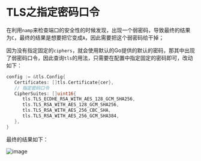 
# TLS之指定密码口令

在利用`namp`来检查端口的安全性的时候发现，出现一个弱密码，导致最终的结果为`C`，最终的结果是想要把它变成`A`，因此需要把这个弱密码给干掉；



因为没有指定固定的`ciphers`，就会使用默认的Go提供的默认的密码，那其中出现了弱密码口令，因此查询`tls`的用法，只需要在配置中指定固定的密码即可，改动如下：



```go
config := &tls.Config{
   Certificates: []tls.Certificate{cer},
   // 指定密码口令
   CipherSuites: []uint16{
      tls.TLS_ECDHE_RSA_WITH_AES_128_GCM_SHA256,
      tls.TLS_RSA_WITH_AES_128_GCM_SHA256,
      tls.TLS_RSA_WITH_AES_256_CBC_SHA,
      tls.TLS_RSA_WITH_AES_256_GCM_SHA384,
   },
}
```



最终的结果如下：



![image](//wx2.sinaimg.cn/mw690/007FyU7Tly1g2ymxnkuuzj30qo0w8ds6.jpg)



